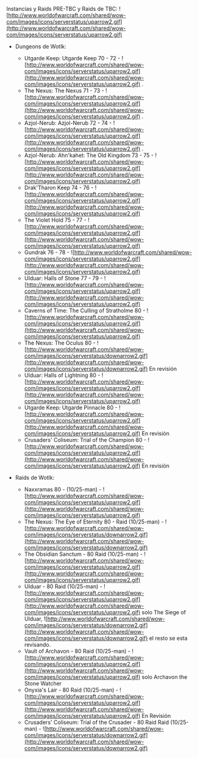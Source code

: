 Instancias y Raids PRE-TBC y Raids de TBC: ![http://www.worldofwarcraft.com/shared/wow-com/images/icons/serverstatus/uparrow2.gif](http://www.worldofwarcraft.com/shared/wow-com/images/icons/serverstatus/uparrow2.gif)

- Dungeons de Wotlk:

  * Utgarde Keep: Utgarde Keep 70 - 72 - ![http://www.worldofwarcraft.com/shared/wow-com/images/icons/serverstatus/uparrow2.gif](http://www.worldofwarcraft.com/shared/wow-com/images/icons/serverstatus/uparrow2.gif) .
  * The Nexus: The Nexus 71 - 73 - ![http://www.worldofwarcraft.com/shared/wow-com/images/icons/serverstatus/uparrow2.gif](http://www.worldofwarcraft.com/shared/wow-com/images/icons/serverstatus/uparrow2.gif) .
  * Azjol-Nerub: Azjol-Nerub 72 - 74 - ![http://www.worldofwarcraft.com/shared/wow-com/images/icons/serverstatus/uparrow2.gif](http://www.worldofwarcraft.com/shared/wow-com/images/icons/serverstatus/uparrow2.gif) .
  * Azjol-Nerub: Ahn'kahet: The Old Kingdom 73 - 75 - ![http://www.worldofwarcraft.com/shared/wow-com/images/icons/serverstatus/uparrow2.gif](http://www.worldofwarcraft.com/shared/wow-com/images/icons/serverstatus/uparrow2.gif)
  * Drak'Tharon Keep 74 - 76 - ![http://www.worldofwarcraft.com/shared/wow-com/images/icons/serverstatus/uparrow2.gif](http://www.worldofwarcraft.com/shared/wow-com/images/icons/serverstatus/uparrow2.gif)
  * The Violet Hold 75 - 77 - ![http://www.worldofwarcraft.com/shared/wow-com/images/icons/serverstatus/uparrow2.gif](http://www.worldofwarcraft.com/shared/wow-com/images/icons/serverstatus/uparrow2.gif)
  * Gundrak 76 - 78 - ![http://www.worldofwarcraft.com/shared/wow-com/images/icons/serverstatus/uparrow2.gif](http://www.worldofwarcraft.com/shared/wow-com/images/icons/serverstatus/uparrow2.gif)
  * Ulduar: Halls of Stone 77 - 79 - ![http://www.worldofwarcraft.com/shared/wow-com/images/icons/serverstatus/uparrow2.gif](http://www.worldofwarcraft.com/shared/wow-com/images/icons/serverstatus/uparrow2.gif)
  * Caverns of Time: The Culling of Stratholme 80 - ![http://www.worldofwarcraft.com/shared/wow-com/images/icons/serverstatus/uparrow2.gif](http://www.worldofwarcraft.com/shared/wow-com/images/icons/serverstatus/uparrow2.gif)
  * The Nexus: The Oculus 80 - ![http://www.worldofwarcraft.com/shared/wow-com/images/icons/serverstatus/downarrow2.gif](http://www.worldofwarcraft.com/shared/wow-com/images/icons/serverstatus/downarrow2.gif) En revisión
  * Ulduar: Halls of Lightning 80 - ![http://www.worldofwarcraft.com/shared/wow-com/images/icons/serverstatus/uparrow2.gif](http://www.worldofwarcraft.com/shared/wow-com/images/icons/serverstatus/uparrow2.gif)
  * Utgarde Keep: Utgarde Pinnacle 80 - ![http://www.worldofwarcraft.com/shared/wow-com/images/icons/serverstatus/uparrow2.gif](http://www.worldofwarcraft.com/shared/wow-com/images/icons/serverstatus/uparrow2.gif) En revisión
  * Crusaders' Coliseum: Trial of the Champion 80 - ![http://www.worldofwarcraft.com/shared/wow-com/images/icons/serverstatus/uparrow2.gif](http://www.worldofwarcraft.com/shared/wow-com/images/icons/serverstatus/uparrow2.gif) En revisión



- Raids de Wotlk:

  * Naxxramas 80 - (10/25-man) - ![http://www.worldofwarcraft.com/shared/wow-com/images/icons/serverstatus/uparrow2.gif](http://www.worldofwarcraft.com/shared/wow-com/images/icons/serverstatus/uparrow2.gif)
  * The Nexus: The Eye of Eternity 80 - Raid (10/25-man) - ![http://www.worldofwarcraft.com/shared/wow-com/images/icons/serverstatus/downarrow2.gif](http://www.worldofwarcraft.com/shared/wow-com/images/icons/serverstatus/downarrow2.gif)
  * The Obsidian Sanctum - 80 Raid (10/25-man) - ![http://www.worldofwarcraft.com/shared/wow-com/images/icons/serverstatus/uparrow2.gif](http://www.worldofwarcraft.com/shared/wow-com/images/icons/serverstatus/uparrow2.gif)
  * Ulduar - 80 Raid (10/25-man) - ![http://www.worldofwarcraft.com/shared/wow-com/images/icons/serverstatus/uparrow2.gif](http://www.worldofwarcraft.com/shared/wow-com/images/icons/serverstatus/uparrow2.gif) solo The Siege of Ulduar, ![http://www.worldofwarcraft.com/shared/wow-com/images/icons/serverstatus/downarrow2.gif](http://www.worldofwarcraft.com/shared/wow-com/images/icons/serverstatus/downarrow2.gif) el resto se esta revisando.
  * Vault of Archavon - 80 Raid (10/25-man) - ![http://www.worldofwarcraft.com/shared/wow-com/images/icons/serverstatus/uparrow2.gif](http://www.worldofwarcraft.com/shared/wow-com/images/icons/serverstatus/uparrow2.gif) solo Archavon the Stone Watcher
  * Onyxia's Lair - 80 Raid (10/25-man) - ![http://www.worldofwarcraft.com/shared/wow-com/images/icons/serverstatus/uparrow2.gif](http://www.worldofwarcraft.com/shared/wow-com/images/icons/serverstatus/uparrow2.gif) En Revisión
  * Crusaders' Coliseum: Trial of the Crusader - 80 Raid Raid (10/25-man) - ![http://www.worldofwarcraft.com/shared/wow-com/images/icons/serverstatus/downarrow2.gif](http://www.worldofwarcraft.com/shared/wow-com/images/icons/serverstatus/downarrow2.gif)